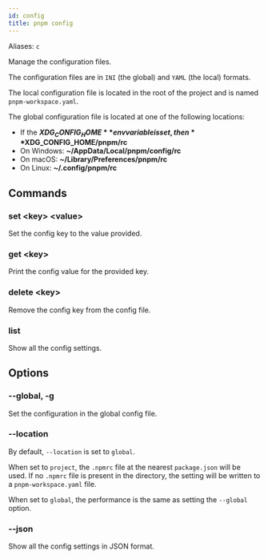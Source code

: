 ```yaml
---
id: config
title: pnpm config
---
```


Aliases: `c`

Manage the configuration files.

The configuration files are in `INI` (the global) and `YAML` (the local) formats.

The local configuration file is located in the root of the project and is named `pnpm-workspace.yaml`.

The global configuration file is located at one of the following locations:

* If the **$XDG_CONFIG_HOME** env variable is set, then **$XDG_CONFIG_HOME/pnpm/rc**
* On Windows: **~/AppData/Local/pnpm/config/rc**
* On macOS: **~/Library/Preferences/pnpm/rc**
* On Linux: **~/.config/pnpm/rc**

## Commands

### set &lt;key> &lt;value>

Set the config key to the value provided.

### get &lt;key>

Print the config value for the provided key.

### delete &lt;key>

Remove the config key from the config file.

### list

Show all the config settings.

## Options

### --global, -g

Set the configuration in the global config file.

### --location

By default, `--location` is set to `global`.

When set to `project`, the `.npmrc` file at the nearest `package.json` will be used. If no `.npmrc` file is present in the directory, the setting will be written to a `pnpm-workspace.yaml` file.

When set to `global`, the performance is the same as setting the `--global` option.

### --json

Show all the config settings in JSON format.

